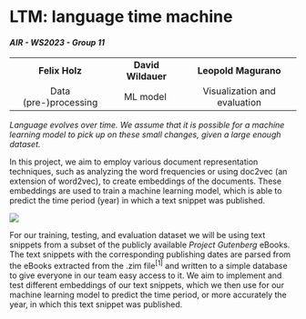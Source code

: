 # **LTM**: language time machine

#### _AIR - WS2023 - Group 11_

|                       |                    |                              |
| :-------------------: | :----------------: | :--------------------------: |
|     **Felix Holz**    | **David Wildauer** |     **Leopold Magurano**     |
| Data (pre-)processing |      ML model      | Visualization and evaluation |

_Language evolves over time. We assume that it is possible for a machine learning model to pick up on these small changes, given a large enough dataset._

In this project, we aim to employ various document representation techniques, such as analyzing the word frequencies or using doc2vec (an extension of word2vec), to create embeddings of the documents. These embeddings are used to train a machine learning model, which is able to predict the time period (year) in which a text snippet was published. 

![](https://lh7-us.googleusercontent.com/CdBs5-xt8GBJnFtSnhr7Ie469-LSH-NIils5X2PfqirbRef_Tz7esIMNHwBUXI9v6m37iwtYJlNJKaCjUEUH3WRfQO2bUl0ccupRXdqlXqZ8wVn3hgvmfuTXQWORNm_3B4eYNAeI36qV9bneTP1I8UU)

For our training, testing, and evaluation dataset we will be using text snippets from a subset of the publicly available _Project Gutenberg_ eBooks. The text snippets with the corresponding publishing dates are parsed from the eBooks extracted from the .zim file<sup>\[1]</sup> and written to a simple database to give everyone in our team easy access to it. We aim to implement and test different embeddings of our text snippets, which we then use for our machine learning model to predict the time period, or more accurately the year, in which this text snippet was published.
